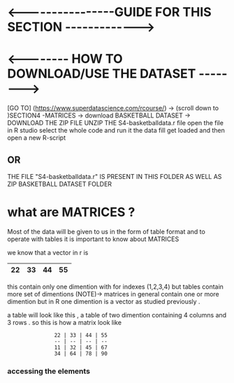 # <----------------GUIDE FOR THIS SECTION ------------->

# <-------- HOW TO DOWNLOAD/USE THE DATASET -------->
 [GO TO] (https://www.superdatascience.com/rcourse/) -> (scroll down to )SECTION4 -MATRICES -> download BASKETBALL DATASET
 -> DOWNLOAD THE ZIP FILE
 UNZIP THE S4-basketballdata.r file
 open the file in R studio
 select the whole code and run it
 the data fill get loaded and then open a new R-script

## OR


 THE FILE "S4-basketballdata.r" IS PRESENT IN THIS FOLDER AS WELL AS ZIP BASKETBALL DATASET FOLDER
 
 # what are MATRICES ?
 Most of the data will be given to us in the form of table format and to operate with tables it is important to know about MATRICES
 
 we know that a vector in r is 
 
  
 22 | 33 | 44 | 55
 -- | -- | -- | --

this contain only one dimention with for indexes (1,2,3,4) but tables contain more set of dimentions
(NOTE)-> matrices in general contain one or more dimention but in R one dimention is a vector as studied previously .

a table will look like this , a table of two dimention containing 4 columns and 3 rows . so this is how a matrix look like 

                   22 | 33 | 44 | 55 
                   -- | -- | -- | --
                   11 | 32 | 45 | 67
                   34 | 64 | 78 | 90

### accessing the elements




